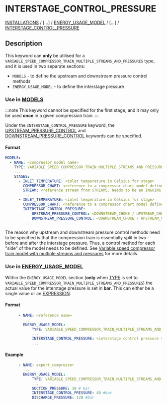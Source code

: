 # INTERSTAGE_CONTROL_PRESSURE

[INSTALLATIONS](/about/references/keywords/INSTALLATIONS.md) /
[...] /
[ENERGY_USAGE_MODEL](/about/references/keywords/ENERGY_USAGE_MODEL.md)  / [...] /
[INTERSTAGE_CONTROL_PRESSURE](/about/references/keywords/INTERSTAGE_CONTROL_PRESSURE.md)

## Description

This keyword can **only** be utilised for a `VARIABLE_SPEED_COMPRESSOR_TRAIN_MULTIPLE_STREAMS_AND_PRESSURES` type, and it is used in two separate sections:

- `MODELS` - to define the upstream and downstream pressure control methods
- `ENERGY_USAGE_MODEL` - to define the interstage pressure

### Use in [MODELS](/about/references/keywords/MODELS.md)

:::note
This keyword cannot be specified for the first stage, and it may only be used **once** in a given compression train.
:::

Under the `INTERSTAGE_CONTROL_PRESSURE` keyword, the [UPSTREAM_PRESSURE_CONTROL](/about/references/keywords/UPSTREAM_PRESSURE_CONTROL.md) and [DOWNSTREAM_PRESSURE_CONTROL](/about/references/keywords/DOWNSTREAM_PRESSURE_CONTROL.md) keywords can be specified.

#### Format

~~~~yaml
MODELS:
  - NAME: <compressor model name>
    TYPE: VARIABLE_SPEED_COMPRESSOR_TRAIN_MULTIPLE_STREAMS_AND_PRESSURES
    ...
    STAGES:
      - INLET_TEMPERATURE: <inlet temperature in Celsius for stage>
        COMPRESSOR_CHART: <reference to a compressor chart model defined in MODELS>
        STREAM: <reference stream from STREAMS. Needs to be an INGOING type stream.>
        ...
      - INLET_TEMPERATURE: <inlet temperature in Celsius for stage>
        COMPRESSOR_CHART: <reference to a compressor chart model defined in MODELS>
        INTERSTAGE_CONTROL_PRESSURE:
            UPSTREAM_PRESSURE_CONTROL: <DOWNSTREAM_CHOKE / UPSTREAM_CHOKE / INDIVIDUAL_ASV_RATE> 
            DOWNSTREAM_PRESSURE_CONTROL: <DOWNSTREAM_CHOKE / UPSTREAM_CHOKE / INDIVIDUAL_ASV_RATE>
        ...
~~~~

The reason why upstream and downstream pressure control methods need to be specified is that the compression train is essentially split in two - before and after the interstage pressure. Thus, a control method for each "side" of the model needs to be defined.
See [Variable speed compressor train model with multiple streams and pressures](/about/modelling/setup/models/compressor_modelling/compressor_models_types/variable_speed_compressor_train_model_with_multiple_streams_and_pressures.md) for more details.

### Use in [ENERGY_USAGE_MODEL](/about/references/keywords/ENERGY_USAGE_MODEL.md)

Within the `ENERGY_USAGE_MODEL` section (**only** when [TYPE](/about/references/keywords/TYPE.md) is set to `VARIABLE_SPEED_COMPRESSOR_TRAIN_MULTIPLE_STREAMS_AND_PRESSURES`) the actual value for the interstage pressure is set in **bar**.
This can either be a single value or an [EXPRESSION](/about/references/keywords/EXPRESSION.md).

#### Format

~~~~~~~~yaml
      - NAME: <reference name>
        ...
        ENERGY_USAGE_MODEL:
            TYPE: VARIABLE_SPEED_COMPRESSOR_TRAIN_MULTIPLE_STREAMS_AND_PRESSURES
            ...
            INTERSTAGE_CONTROL_PRESSURE: <interstage control pressure value/expression>
            ...
~~~~~~~~

#### Example

~~~~~~~~yaml
      - NAME: export_compressor
        ...
        ENERGY_USAGE_MODEL:
            TYPE: VARIABLE_SPEED_COMPRESSOR_TRAIN_MULTIPLE_STREAMS_AND_PRESSURES
            ...
            SUCTION_PRESSURE: 10 # bar
            INTERSTAGE_CONTROL_PRESSURE: 40 #bar
            DISCHARGE_PRESSURE: 120 #bar
~~~~~~~~
